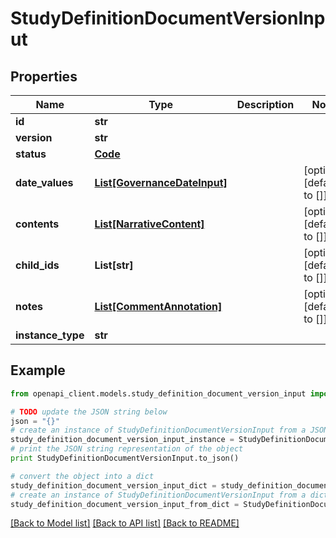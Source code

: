 # StudyDefinitionDocumentVersionInput


## Properties
Name | Type | Description | Notes
------------ | ------------- | ------------- | -------------
**id** | **str** |  | 
**version** | **str** |  | 
**status** | [**Code**](Code.md) |  | 
**date_values** | [**List[GovernanceDateInput]**](GovernanceDateInput.md) |  | [optional] [default to []]
**contents** | [**List[NarrativeContent]**](NarrativeContent.md) |  | [optional] [default to []]
**child_ids** | **List[str]** |  | [optional] [default to []]
**notes** | [**List[CommentAnnotation]**](CommentAnnotation.md) |  | [optional] [default to []]
**instance_type** | **str** |  | 

## Example

```python
from openapi_client.models.study_definition_document_version_input import StudyDefinitionDocumentVersionInput

# TODO update the JSON string below
json = "{}"
# create an instance of StudyDefinitionDocumentVersionInput from a JSON string
study_definition_document_version_input_instance = StudyDefinitionDocumentVersionInput.from_json(json)
# print the JSON string representation of the object
print StudyDefinitionDocumentVersionInput.to_json()

# convert the object into a dict
study_definition_document_version_input_dict = study_definition_document_version_input_instance.to_dict()
# create an instance of StudyDefinitionDocumentVersionInput from a dict
study_definition_document_version_input_from_dict = StudyDefinitionDocumentVersionInput.from_dict(study_definition_document_version_input_dict)
```
[[Back to Model list]](../README.md#documentation-for-models) [[Back to API list]](../README.md#documentation-for-api-endpoints) [[Back to README]](../README.md)


